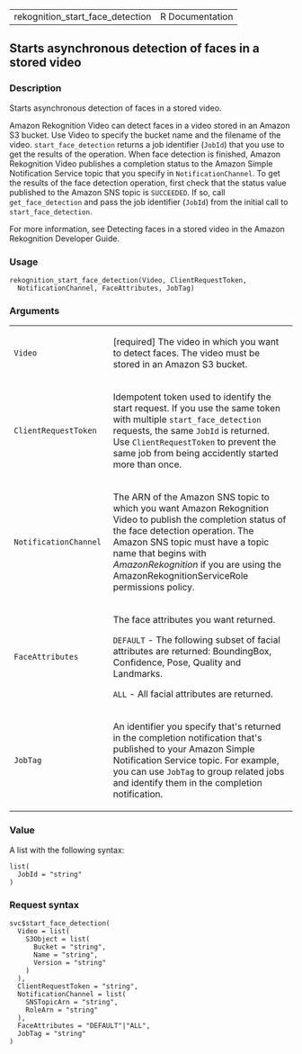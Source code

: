 <table style="width: 100%;">
<tbody>
<tr class="odd">
<td>rekognition_start_face_detection</td>
<td style="text-align: right;">R Documentation</td>
</tr>
</tbody>
</table>

## Starts asynchronous detection of faces in a stored video

### Description

Starts asynchronous detection of faces in a stored video.

Amazon Rekognition Video can detect faces in a video stored in an Amazon
S3 bucket. Use Video to specify the bucket name and the filename of the
video. `start_face_detection` returns a job identifier (`JobId`) that
you use to get the results of the operation. When face detection is
finished, Amazon Rekognition Video publishes a completion status to the
Amazon Simple Notification Service topic that you specify in
`NotificationChannel`. To get the results of the face detection
operation, first check that the status value published to the Amazon SNS
topic is `SUCCEEDED`. If so, call `get_face_detection` and pass the job
identifier (`JobId`) from the initial call to `start_face_detection`.

For more information, see Detecting faces in a stored video in the
Amazon Rekognition Developer Guide.

### Usage

    rekognition_start_face_detection(Video, ClientRequestToken,
      NotificationChannel, FaceAttributes, JobTag)

### Arguments

<table>
<colgroup>
<col style="width: 35%" />
<col style="width: 65%" />
</colgroup>
<tbody>
<tr class="odd">
<td><code
id="rekognition_start_face_detection_:_Video">Video</code></td>
<td><p>[required] The video in which you want to detect faces. The video
must be stored in an Amazon S3 bucket.</p></td>
</tr>
<tr class="even">
<td><code
id="rekognition_start_face_detection_:_ClientRequestToken">ClientRequestToken</code></td>
<td><p>Idempotent token used to identify the start request. If you use
the same token with multiple <code>start_face_detection</code> requests,
the same <code>JobId</code> is returned. Use
<code>ClientRequestToken</code> to prevent the same job from being
accidently started more than once.</p></td>
</tr>
<tr class="odd">
<td><code
id="rekognition_start_face_detection_:_NotificationChannel">NotificationChannel</code></td>
<td><p>The ARN of the Amazon SNS topic to which you want Amazon
Rekognition Video to publish the completion status of the face detection
operation. The Amazon SNS topic must have a topic name that begins with
<em>AmazonRekognition</em> if you are using the
AmazonRekognitionServiceRole permissions policy.</p></td>
</tr>
<tr class="even">
<td><code
id="rekognition_start_face_detection_:_FaceAttributes">FaceAttributes</code></td>
<td><p>The face attributes you want returned.</p>
<p><code>DEFAULT</code> - The following subset of facial attributes are
returned: BoundingBox, Confidence, Pose, Quality and Landmarks.</p>
<p><code>ALL</code> - All facial attributes are returned.</p></td>
</tr>
<tr class="odd">
<td><code
id="rekognition_start_face_detection_:_JobTag">JobTag</code></td>
<td><p>An identifier you specify that's returned in the completion
notification that's published to your Amazon Simple Notification Service
topic. For example, you can use <code>JobTag</code> to group related
jobs and identify them in the completion notification.</p></td>
</tr>
</tbody>
</table>

### Value

A list with the following syntax:

    list(
      JobId = "string"
    )

### Request syntax

    svc$start_face_detection(
      Video = list(
        S3Object = list(
          Bucket = "string",
          Name = "string",
          Version = "string"
        )
      ),
      ClientRequestToken = "string",
      NotificationChannel = list(
        SNSTopicArn = "string",
        RoleArn = "string"
      ),
      FaceAttributes = "DEFAULT"|"ALL",
      JobTag = "string"
    )
